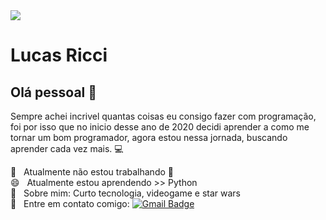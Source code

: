 <img width="auto" src="https://imgur.com/a/Zr7Tn6V">


# Lucas Ricci

## Olá pessoal 👋
Sempre achei incrivel quantas coisas eu consigo fazer com programação, foi por isso que no inicio desse ano de 2020 decidi aprender a como me tornar um bom programador, agora estou nessa jornada, buscando aprender cada vez mais.
:computer:

 :rocket: &nbsp; Atualmente não estou trabalhando :handbag:
 <br/> :smile: &nbsp; Atualmente estou aprendendo >> Python
 <br/> 💬  &nbsp; Sobre mim: Curto tecnologia, videogame e star wars
 <br/> :email: &nbsp; Entre em contato comigo: [![Gmail Badge](https://img.shields.io/badge/-lucas.ricci2014@gmail.com-c14438?style=flat-square&logo=Gmail&logoColor=white&link=mailto:lucas.ricci2014@gmail.com)](mailto:lucas.ricci2014@gmail.com)
